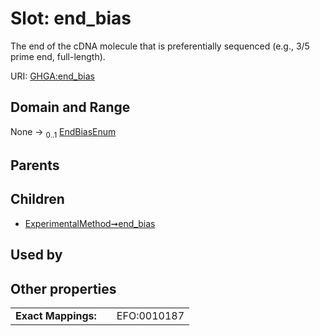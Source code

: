 
# Slot: end_bias


The end of the cDNA molecule that is preferentially sequenced (e.g., 3/5 prime end, full-length).

URI: [GHGA:end_bias](https://w3id.org/GHGA/end_bias)


## Domain and Range

None &#8594;  <sub>0..1</sub> [EndBiasEnum](EndBiasEnum.md)

## Parents


## Children

 *  [ExperimentalMethod➞end_bias](ExperimentalMethod_end_bias.md)

## Used by


## Other properties

|  |  |  |
| --- | --- | --- |
| **Exact Mappings:** | | EFO:0010187 |


